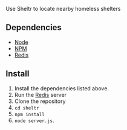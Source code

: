 Use Sheltr to locate nearby homeless shelters

Dependencies
------------
- [Node](http://nodejs.org/)
- [NPM](http://npmjs.org/)
- [Redis](http://redis.io/)

Install
-------
1. Install the dependencies listed above.
2. Run the [Redis](http://redis.io) server
3. Clone the repository 
4. `cd sheltr`
5. `npm install`
6. `node server.js`.

